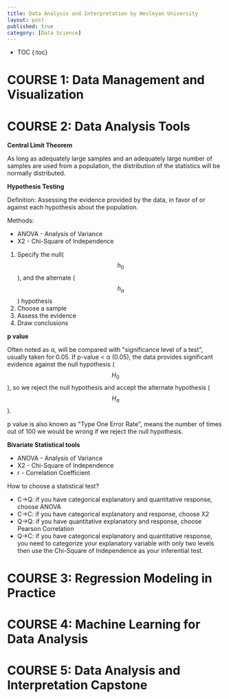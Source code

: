 ```yaml
---
title: Data Analysis and Interpretation by Wesleyan University
layout: post
published: true
category: [Data Science]
---
```


* TOC
{:toc}

# COURSE 1: Data Management and Visualization

# COURSE 2: Data Analysis Tools

**Central Limit Theorem**

As long as adequately large samples and an adequately large number of samples are used from a population, the distribution of the statistics will be normally distributed.

**Hypothesis Testing**

Definition: Assessing the evidence provided by the data, in favor of or against each hypothesis about the population.

Methods:
* ANOVA - Analysis of Variance
* X2 - Chi-Square of Independence


1. Specify the null($$h_0$$), and the alternate ($$h_a$$) hypothesis
2. Choose a sample
3. Assess the evidence
4. Draw conclusions

**p value**

Often noted as α, will be compared with "significance level of a test", usually taken for 0.05. If p-value < α (0.05), the data provides significant evidence against the null hypothesis ($$H_0$$), so we reject the null hypothesis and accept the alternate hypothesis ($$H_a$$).

p value is also known as "Type One Error Rate", means the number of times out of 100 we would be wrong if we reject the null hypothesis.

**Bivariate Statistical tools**

* ANOVA - Analysis of Variance
* X2 - Chi-Square of Independence
* r - Correlation Coefficient

How to choose a statistical test?

* C->Q: if you have categorical explanatory and quantitative response, choose ANOVA
* C->C: if you have categorical explanatory and response, choose X2
* Q->Q: if you have quantitative explanatory and response, choose Pearson Correlation
* Q->C: if you have categorical explanatory and quantitative response, you need to categorize your explanatory variable with only two levels then use the Chi-Square of Independence as your inferential test.

# COURSE 3: Regression Modeling in Practice

# COURSE 4: Machine Learning for Data Analysis

# COURSE 5: Data Analysis and Interpretation Capstone

<script type="text/javascript" src="https://cdn.mathjax.org/mathjax/latest/MathJax.js?config=TeX-AMS-MML_HTMLorMML"></script>